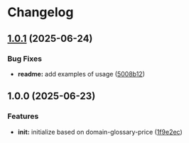 # Changelog

## [1.0.1](https://github.com/ehmpathy/declastruct/compare/v1.0.0...v1.0.1) (2025-06-24)


### Bug Fixes

* **readme:** add examples of usage ([5008b12](https://github.com/ehmpathy/declastruct/commit/5008b129cf299c7c4ede5ab4dac8a42b979fa3eb))

## 1.0.0 (2025-06-23)


### Features

* **init:** initialize based on domain-glossary-price ([1f9e2ec](https://github.com/ehmpathy/declastruct/commit/1f9e2ecefb46028f75348aed8a5f9e3528eb5c1e))
